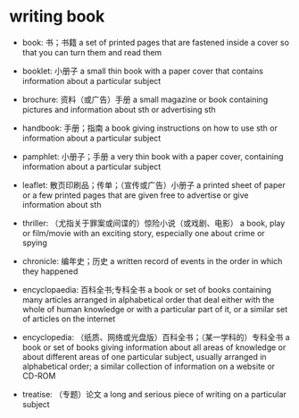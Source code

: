 # writing book

- book: 书；书籍 a set of printed pages that are fastened inside a cover so that you can turn them and read them

- booklet: 小册子 a small thin book with a paper cover that contains information about a particular subject
- brochure: 资料（或广告）手册 a small magazine or book containing pictures and information about sth or advertising sth

- handbook: 手册；指南 a book giving instructions on how to use sth or information about a particular subject
- pamphlet: 小册子；手册 a very thin book with a paper cover, containing information about a particular subject

- leaflet: 散页印刷品；传单；（宣传或广告）小册子 a printed sheet of paper or a few printed pages that are given free to advertise or give information about sth

- thriller: （尤指关于罪案或间谍的）惊险小说（或戏剧、电影） a book, play or film/movie with an exciting story, especially one about crime or spying

- chronicle: 编年史；历史 a written record of events in the order in which they happened
- encyclopaedia: 百科全书;专科全书 a book or set of books containing many articles arranged in alphabetical order that deal either with the whole of human knowledge or with a particular part of it, or a similar set of articles on the internet
- encyclopedia: （纸质、网络或光盘版）百科全书；（某一学科的）专科全书 a book or set of books giving information about all areas of knowledge or about different areas of one particular subject, usually arranged in alphabetical order; a similar collection of information on a website or CD-ROM

- treatise: （专题）论文 a long and serious piece of writing on a particular subject
